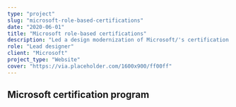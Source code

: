 ```yaml
---
type: "project"
slug: "microsoft-role-based-certifications"
date: "2020-06-01"
title: "Microsoft role-based certifications"
description: "Led a design modernization of Microsoft/'s certification program for `role-based` certifications for Azure, Microsoft 365, Dynamics 365, and product specialities. The updated experience delivers an improved site architecture, page experience, and certification badge identity to 1 million+ monthly visitors."
role: "Lead designer"
client: "Microsoft"
project_type: "Website"
cover: "https://via.placeholder.com/1600x900/ff00ff"
---
```


## Microsoft certification program